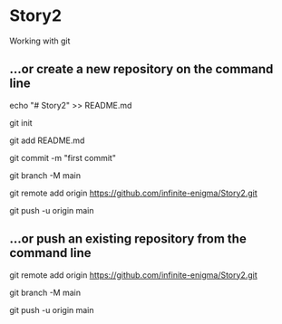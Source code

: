 # Story2
Working with git

## …or create a new repository on the command line

echo "# Story2" >> README.md

git init

git add README.md

git commit -m "first commit"

git branch -M main

git remote add origin https://github.com/infinite-enigma/Story2.git

git push -u origin main


## …or push an existing repository from the command line

git remote add origin https://github.com/infinite-enigma/Story2.git

git branch -M main

git push -u origin main
